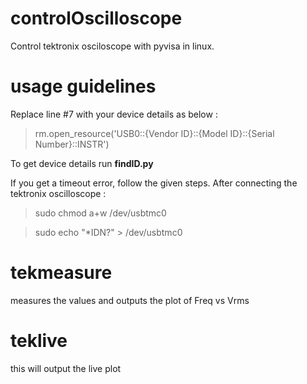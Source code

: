 # controlOscilloscope
Control tektronix osciloscope with pyvisa in linux.
# usage guidelines
Replace line #7 with your device details as below :

> rm.open_resource('USB0::{Vendor ID}::{Model ID}::{Serial Number}::INSTR')

To get device details run **findID.py**

If you get a timeout error, follow the given steps.
After connecting the tektronix oscilloscope : 
> sudo chmod a+w /dev/usbtmc0

> sudo echo "*IDN?" > /dev/usbtmc0

# tekmeasure
  measures the values and outputs the plot of Freq vs Vrms
  
# teklive
  this will output the live plot
